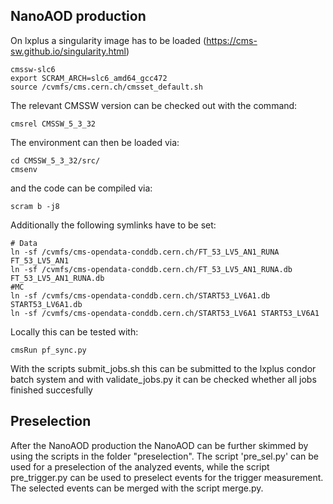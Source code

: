 ## NanoAOD production
On lxplus a singularity image has to be loaded (https://cms-sw.github.io/singularity.html)
```
cmssw-slc6
export SCRAM_ARCH=slc6_amd64_gcc472
source /cvmfs/cms.cern.ch/cmsset_default.sh
```
The relevant CMSSW version can be checked out with the command:
```
cmsrel CMSSW_5_3_32
```
The environment can then be loaded via:
```
cd CMSSW_5_3_32/src/
cmsenv
```
and the code can be compiled via:
```
scram b -j8
```
Additionally the following symlinks have to be set:
```
# Data
ln -sf /cvmfs/cms-opendata-conddb.cern.ch/FT_53_LV5_AN1_RUNA FT_53_LV5_AN1
ln -sf /cvmfs/cms-opendata-conddb.cern.ch/FT_53_LV5_AN1_RUNA.db FT_53_LV5_AN1_RUNA.db
#MC
ln -sf /cvmfs/cms-opendata-conddb.cern.ch/START53_LV6A1.db START53_LV6A1.db
ln -sf /cvmfs/cms-opendata-conddb.cern.ch/START53_LV6A1 START53_LV6A1
```
Locally this can be tested with:
```
cmsRun pf_sync.py
```
With the scripts submit_jobs.sh this can be submitted to the lxplus condor batch system and with validate_jobs.py it can be checked whether all jobs finished succesfully

## Preselection
After the NanoAOD production the NanoAOD can be further skimmed by using the scripts in the folder "preselection".
The script 'pre_sel.py' can be used for a preselection of the analyzed events, while the script pre_trigger.py can be used to preselect events for the trigger measurement. The selected events can be merged with the script merge.py.


